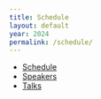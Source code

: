 ```yaml
---
title: Schedule
layout: default
year: 2024
permalink: /schedule/
---
```


- [Schedule](https://cfp.bsidesvienna.at/bsv2025/schedule/)
- [Speakers](https://cfp.bsidesvienna.at/bsv2025/speaker/)
- [Talks](https://cfp.bsidesvienna.at/bsv2025/talk/)
